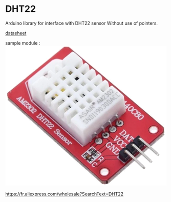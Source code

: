 # DHT22
 Arduino library for interface with DHT22 sensor 
 Without use of pointers.

[datasheet](extras/DHT22-datasheet.pdf)

sample module :
![module](extras/dht22.webp)

https://fr.aliexpress.com/wholesale?SearchText=DHT22
